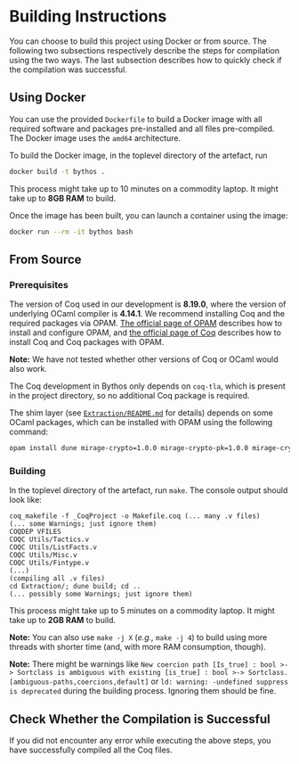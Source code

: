 # Building Instructions

You can choose to build this project using Docker or from source. The following two subsections respectively describe the steps for compilation using the two ways. The last subsection describes how to quickly check if the compilation was successful. 

## Using Docker

You can use the provided `Dockerfile` to build a Docker image with all required software and packages pre-installed and all files pre-compiled. The Docker image uses the `amd64` architecture. 

To build the Docker image, in the toplevel directory of the artefact, run

```bash
docker build -t bythos .
```

This process might take up to 10 minutes on a commodity laptop. It might take up to **8GB RAM** to build. 

Once the image has been built, you can launch a container using the image:

```bash
docker run --rm -it bythos bash
```

## From Source

### Prerequisites

The version of Coq used in our development is **8.19.0**, where the version of underlying OCaml compiler is **4.14.1**. We recommend installing Coq and the required packages via OPAM. [The official page of OPAM](https://opam.ocaml.org/doc/Install.html) describes how to install and configure OPAM, and [the official page of Coq](https://coq.inria.fr/opam-using.html) describes how to install Coq and Coq packages with OPAM. 

**Note:** We have not tested whether other versions of Coq or OCaml would also work. 

The Coq development in Bythos only depends on `coq-tla`, which is present in the project directory, so no additional Coq package is required. 

The shim layer (see [`Extraction/README.md`](Extraction/README.md) for details) depends on some OCaml packages, which can be installed with OPAM using the following command: 

```bash
opam install dune mirage-crypto=1.0.0 mirage-crypto-pk=1.0.0 mirage-crypto-rng=1.0.0
```

### Building

In the toplevel directory of the artefact, run `make`. The console output should look like: 

```
coq_makefile -f _CoqProject -o Makefile.coq (... many .v files)
(... some Warnings; just ignore them)
COQDEP VFILES
COQC Utils/Tactics.v
COQC Utils/ListFacts.v
COQC Utils/Misc.v
COQC Utils/Fintype.v
(...)
(compiling all .v files)
cd Extraction/; dune build; cd ..
(... possibly some Warnings; just ignore them)
```

This process might take up to 5 minutes on a commodity laptop. It might take up to **2GB RAM** to build. 

**Note:** You can also use `make -j X` (*e.g.,* `make -j 4`) to build using more threads with shorter time (and, with more RAM consumption, though). 

**Note:** There might be warnings like `New coercion path [Is_true] : bool >-> Sortclass is ambiguous with existing [is_true] : bool >-> Sortclass. [ambiguous-paths,coercions,default]` or `ld: warning: -undefined suppress is deprecated` during the building process. Ignoring them should be fine. 

## Check Whether the Compilation is Successful

If you did not encounter any error while executing the above steps, you have successfully compiled all the Coq files. 
